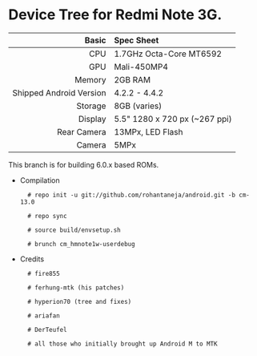 Device Tree for Redmi Note 3G.
==============

Basic   | Spec Sheet
-------:|:-------------------------
CPU     | 1.7GHz Octa-Core MT6592
GPU     | Mali-450MP4
Memory  | 2GB RAM
Shipped Android Version | 4.2.2 - 4.4.2
Storage | 8GB (varies)
Display | 5.5" 1280 x 720 px (~267 ppi)
Rear Camera  | 13MPx, LED Flash
Camera  | 5MPx

This branch is for building 6.0.x based ROMs.

* Compilation

        # repo init -u git://github.com/rohantaneja/android.git -b cm-13.0
        
        # repo sync
        
        # source build/envsetup.sh
        
        # brunch cm_hmnote1w-userdebug

* Credits

        # fire855

        # ferhung-mtk (his patches)
        
        # hyperion70 (tree and fixes)
        
        # ariafan
        
        # DerTeufel
        
        # all those who initially brought up Android M to MTK


